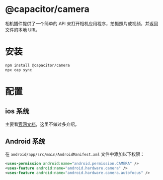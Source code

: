 # @capacitor/camera

相机插件提供了一个简单的 API 来打开相机应用程序，拍摄照片或视频，并返回文件的本地 URI。

# 安装

```bash
npm install @capacitor/camera
npx cap sync
```

# 配置

## ios 系统

主要看[官网文档](https://capacitorjs.com/docs/ios/configuration#configuring-infoplist)，这里不做过多介绍。

## Android 系统

在 `android/app/src/main/AndroidManifest.xml` 文件中添加以下权限：

```xml
<uses-permission android:name="android.permission.CAMERA" />
<uses-feature android:name="android.hardware.camera" />
<uses-feature android:name="android.hardware.camera.autofocus" />
```

